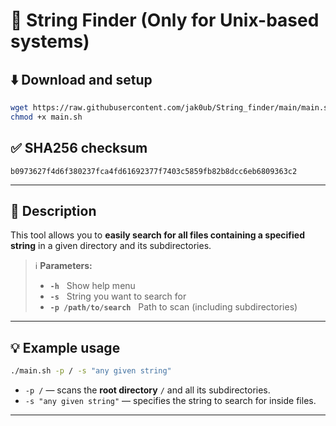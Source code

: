 # 🔎 String Finder (Only for Unix-based systems)

## ⬇️ Download and setup
```bash
wget https://raw.githubusercontent.com/jak0ub/String_finder/main/main.sh
chmod +x main.sh
```

## ✅ SHA256 checksum
```
b0973627f4d6f380237fca4fd61692377f7403c5859fb82b8dcc6eb6809363c2
```

---

## 💬 Description
This tool allows you to **easily search for all files containing a specified string** in a given directory and its subdirectories.

> ℹ️ **Parameters:**  
> - **`-h`** &nbsp; Show help menu  
> - **`-s`** &nbsp; String you want to search for  
> - **`-p /path/to/search`** &nbsp; Path to scan (including subdirectories)

---

## 💡 Example usage
```bash
./main.sh -p / -s "any given string" 
```
- `-p /` — scans the **root directory** `/` and all its subdirectories.
- `-s "any given string"` — specifies the string to search for inside files.
---

